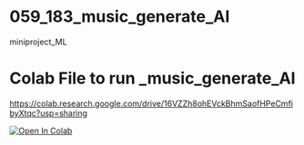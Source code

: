 # 059_183_music_generate_AI
miniproject_ML

# Colab File to run _music_generate_AI
https://colab.research.google.com/drive/16VZZh8ohEVckBhmSaofHPeCmfibyXtqc?usp=sharing

[![Open In Colab][colab-badge]][colab-notebook3]

[colab-notebook3]: <https://colab.research.google.com/drive/16VZZh8ohEVckBhmSaofHPeCmfibyXtqc?usp=sharing>
[colab-badge]: <https://colab.research.google.com/assets/colab-badge.svg>
